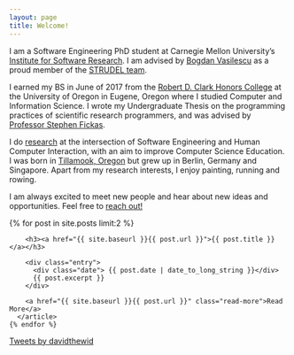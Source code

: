 ```yaml
---
layout: page
title: Welcome!
---
```


I am a Software Engineering PhD student at Carnegie Mellon University’s [Institute for Software Research](http://isri.cmu.edu/index.html). I am advised by [Bogdan Vasilescu](http://bvasiles.github.io) as a proud member of the [STRUDEL team](https://cmustrudel.github.io).

I earned my BS in June of 2017 from the [Robert D. Clark Honors College](http://honors.uoregon.edu) at the University of Oregon in Eugene, Oregon where I studied Computer and Information Science. I wrote my Undergraduate Thesis on the programming practices of scientific research programmers, and was advised by [Professor Stephen Fickas](http://ix.cs.uoregon.edu/~fickas/new_home/).

I do [research](/research) at the intersection of Software Engineering and Human Computer Interaction, with an aim to improve Computer Science Education. I was born in [Tillamook, Oregon](https://en.wikipedia.org/wiki/Tillamook,_Oregon) but grew up in Berlin, Germany and Singapore. Apart from my research interests, I enjoy painting, running and rowing.

I am always excited to meet new people and hear about new ideas and opportunities. Feel free to [reach out!](/contact)

<div class="feeds clearfix">
  <div class="feed-container">
    {% for post in site.posts limit:2 %}
      <article class="post">

        <h3><a href="{{ site.baseurl }}{{ post.url }}">{{ post.title }}</a></h3>

        <div class="entry">
          <div class="date"> {{ post.date | date_to_long_string }}</div>
          {{ post.excerpt }}
        </div>

        <a href="{{ site.baseurl }}{{ post.url }}" class="read-more">Read More</a>
      </article>
    {% endfor %}
  </div><div class="feed-container">
    <a class="twitter-timeline" href="https://twitter.com/davidthewid" data-tweet-limit="2">Tweets by davidthewid</a> <script async src="//platform.twitter.com/widgets.js" charset="utf-8"></script>
    <!-- <a class="twitter-timeline"
      href="https://twitter.com/DavidTheWid">
    Tweets by @DavidTheWid
    </a> -->
  </div>  
</div>

<script>window.twttr = (function(d, s, id) {
  var js, fjs = d.getElementsByTagName(s)[0],
    t = window.twttr || {};
  if (d.getElementById(id)) return t;
  js = d.createElement(s);
  js.id = id;
  js.src = "https://platform.twitter.com/widgets.js";
  fjs.parentNode.insertBefore(js, fjs);

  t._e = [];
  t.ready = function(f) {
    t._e.push(f);
  };

  return t;
}(document, "script", "twitter-wjs"));</script>
